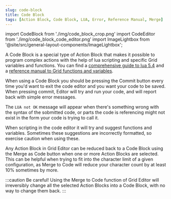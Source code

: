 ```yaml
---
slug: code-block
title: Code Block
tags: [Action Block, Code Block, LUA, Error, Reference Manual, Merge]
---
```


import CodeBlock from './img/code_block_crop.png'
import CodeEditor from './img/code_block_code_editor.png'
import ImageLightbox from '@site/src/general-layout-components/ImageLightbox';



A Code Block is a special type of Action Block that makes it possible to program complex actions with the help of lua scripting and specific Grid variables and functions. You can find a [comprehensive guide to lua 5.4](https://lua.org/manual/5.4/) and a [reference manual to Grid functions and variables](https://grid-documentation.onrender.com/reference-manual/introduction).


<ImageLightbox imageSrc={CodeBlock}/>

When using a Code Block you should be pressing the Commit button every time you'd want to exit the code editor and you want your code to be saved. When pressing commit, Editor will try and run your code, and will report back with simple error messages. 

The `LUA not OK` message will appear when there's something wrong with the syntax of the sobmitted code, or parts the code is referencing might not exist in the form your code is trying to call it.

When scripting in the code editor it will try and suggest functions and variables. Sometimes these suggestions are incorrectly formatted, so exercise caution when using these.

<ImageLightbox imageSrc={CodeEditor}/>

Any Action Block in Grid Editor can be reduced back to a Code Block using the Merge as Code button when one or more Action Blocks are selected. This can be helpful when trying to fit into the character limit of a given configuration, as Merge to Code will reduce your character count by at least 10% sometimes by more.

:::caution Be careful!
Using the Merge to Code function of Grid Editor will irreversibly change all the selected Action Blocks into a Code Block, with no way to change them back.
:::